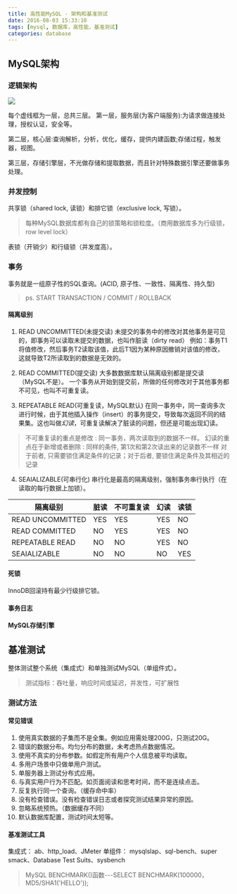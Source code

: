 ```yaml
---
title: 高性能MySQL - 架构和基准测试
date: 2016-08-03 15:33:10
tags: [mysql, 数据库，高性能，基准测试]
categories: database
---
```


## MySQL架构
### 逻辑架构
![](https://pic002.cnblogs.com/images/2012/152332/2012031510324452.png)

每个虚线框为一层，总共三层。
第一层，服务层(为客户端服务):为请求做连接处理，授权认证，安全等。

第二层，核心层:查询解析，分析，优化，缓存，提供内建函数;存储过程，触发器，视图。

第三层，存储引擎层，不光做存储和提取数据，而且针对特殊数据引擎还要做事务处理。

<!-- more -->

### 并发控制
共享锁（shared lock, 读锁）和排它锁（exclusive lock, 写锁）。
>每种MySQL数据库都有自己的锁策略和锁粒度。（商用数据库多为行级锁， row level lock）

表锁（开销少）和行级锁（并发度高）。

### 事务
事务就是一组原子性的SQL查询。(ACID, 原子性、一致性、隔离性、持久型)
>ps. START TRANSACTION / COMMIT / ROLLBACK

#### 隔离级别
1. READ UNCOMMITTED(未提交读)
未提交的事务中的修改对其他事务是可见的，即事务可以读取未提交的数据，也叫作脏读（dirty read）
例如：事务T1将值修改，然后事务T2读取该值，此后T1因为某种原因撤销对该值的修改，这就导致T2所读取到的数据是无效的。

2. READ COMMITTED(提交读)
大多数数据库默认隔离级别都是提交读（MySQL不是）。
一个事务从开始到提交前，所做的任何修改对于其他事务都不可见，也叫不可重复读。

3. REPEATABLE READ(可重复读，MySQL默认)
在同一事务中，同一查询多次进行时候，由于其他插入操作（insert）的事务提交，导致每次返回不同的结果集。这也叫做*幻读*，可重复读解决了脏读的问题，但还是可能出现幻读。

>不可重复读的重点是修改 : 同一事务，两次读取到的数据不一样。
幻读的重点在于新增或者删除 : 同样的条件, 第1次和第2次读出来的记录数不一样
对于前者, 只需要锁住满足条件的记录；对于后者, 要锁住满足条件及其相近的记录

4. SEAIALIZABLE(可串行化)
串行化是最高的隔离级别，强制事务串行执行（在读取的每行数据上加锁）。

| 隔离级别 | 脏读 | 不可重复读 | 幻读 | 读锁 |
| --- | --- | --- | --- | --- |
| READ UNCOMMITTED | YES | YES | YES | NO |
| READ COMMITTED | NO | YES | YES | NO |
| REPEATABLE READ | NO | NO | YES | NO |
| SEAIALIZABLE | NO | NO | NO | YES |

#### 死锁
InnoDB回滚持有最少行级排它锁。

#### 事务日志

#### MySQL存储引擎


## 基准测试
整体测试整个系统（集成式）和单独测试MySQL（单组件式）。
>测试指标：吞吐量，响应时间或延迟，并发性，可扩展性

### 测试方法
#### 常见错误
1. 使用真实数据的子集而不是全集。例如应用需处理200G，只测试20G。
2. 错误的数据分布。均匀分布的数据，未考虑热点数据情况。
3. 使用不真实的分布参数。如假定所有用户个人信息被平均读取。
4. 多用户场景中只做单用户测试。
5. 单服务器上测试分布式应用。
6. 与真实用户行为不匹配。如页面阅读和思考时间，而不是连续点击。
7. 反复执行同一个查询。（缓存命中率）
8. 没有检查错误。没有检查错误日志或者探究测试结果异常的原因。
9. 忽略系统预热。（数据缓存不同）
10. 默认数据库配置，测试时间太短等。

#### 基准测试工具
集成式： ab、http_load、JMeter
单组件： mysqlslap、sql-bench、super smack、Database Test Suits、sysbench
>MySQL BENCHMARK()函数---SELECT BENCHMARK(100000，MD5/SHA1('HELLO'));



























